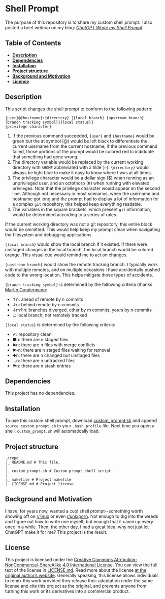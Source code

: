 # Shell Prompt

The purpose of this repository is to share my custom shell prompt. I also posted a brief writeup on my blog: [*ChatGPT Wrote my Shell Prompt*](https://zacs.site/blog/chatgpt-shell-prompt.html)

## Table of Contents

* [**Description**](#description)
* [**Dependencies**](#dependencies)
* [**Installation**](#installation)
* [**Project structure**](#project-structure)
* [**Background and Motivation**](#background-and-motivation)
* [**License**](#license)

## Description

This script changes the shell prompt to conform to the following pattern:

```
{user}@{hostname}:{directory} [{local branch} {upstream branch} {branch tracking symbol}|{local status}]
{privilege character} 
```

1. If the previous command succeeded, `{user}` and `{hostname}` would be green but the at symbol (@) would be left black to differentiate the current username from the current hostname; if the previous command failed, those portions of the prompt would be colored red to indidcate that something had gone wrong.
1. The directory variable would be replaced by the current working directory with `$HOME` abbreviated with a tilde (~). `{directory}` would always be light blue to make it easy to know where I was at all times.
2. The privilege character would be a dollar sign ($) when running as an unprivileged user, and an octothorp (#) when running with elevated privileges. Note that the privilege character would appear on the second line. Although not necessary in most scenarios, when the username and hostname got long and the prompt had to display a lot of information for a complex `git` repository, this helped keep everything readable.
5. The variables in the square brackets, which present `git` information, would be determined according to a series of rules.

If the current working directory was not a git repository, this entire block would be ommitted. This would help keep my prompt clean when navigating the filesystem and debugging applications.

`{local branch}` would show the local branch if it existed. If there were unstaged changes in the local branch, the local branch would be colored orange. This visual cue would remind me to act on changes.

`{upstream branch}` would show the remote tracking branch. I typically work with multiple remotes, and on multiple occasions I have accidentally pushed code to the wrong location. This helps mitigate those types of accidents.

`{branch tracking symbol}` is determined by the following criteria (thanks [Martin Gondermann](https://github.com/magicmonty/bash-git-prompt):

* ↑n: ahead of remote by n commits
* ↓n: behind remote by n commits
* ↓m↑n: branches diverged, other by m commits, yours by n commits
* L: local branch, not remotely tracked

`{local status}` is determined by the following criteria: 

* ✔: repository clean
* ●n: there are n staged files
* ✖n: there are n files with merge conflicts
* ✖-n: there are n staged files waiting for removal
* ✚n: there are n changed but unstaged files
* …n: there are n untracked files
* ⚑n: there are n stash entries

## Dependencies

This project has no dependencies.

## Installation

To use this custom shell prompt, download [custom_prompt.sh](./custom_prompt.sh) and append `source custom_prompt.sh` to your `.bash_profile` file. Next time you open a shell, `custom_prompt.sh` will automatically load.

## Project structure

```
./repo
|_ README.md # This file.
|
|_ custom_prompt.sh # Custom prompt shell script.
|
|_ makefile # Project makefile
|_ LICENSE.md # Project license.
```

## Background and Motivation

I have, for years now, wanted a cool shell prompt--something worth showing off on [r/linux](https://www.reddit.com/r/linux/) or even [r/unixporn](https://www.reddit.com/r/unixporn/). Not enough to dig into the weeds and figure out how to write one myself, but enough that it came up every once in a while. Then, the other day, I had a great idea: why not just let ChatGPT make it for me? This project is the result.

## License

This project is licensed under the [Creative Commons Attribution-NonCommercial-ShareAlike 4.0 International License](https://creativecommons.org/licenses/by-nc-sa/4.0/). You can view the full text of the license in [LICENSE.md](./LICENSE.md). Read more about the license [at the original author’s website](https://zacs.site/disclaimers.html). Generally speaking, this license allows individuals to remix this work provided they release their adaptation under the same license and cite this project as the original, and prevents anyone from turning this work or its derivatives into a commercial product.
